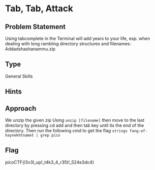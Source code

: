 # Tab, Tab, Attack

## Problem Statement

Using tabcomplete in the Terminal will add years to your life, esp. when dealing with long rambling directory structures and filenames: Addadshashanammu.zip

## Type

General Skills

## Hints


## Approach
We unzip the given zip Using `unzip [filename]` 
then move to the last directory by pressing cd add and then tab key until its the end of the directory.
Then run the following cmd to get the flag `strings fang-of-haynekhtnamet | grep pico`

## Flag

picoCTF{l3v3l_up!_t4k3_4_r35t!_524e3dc4}	